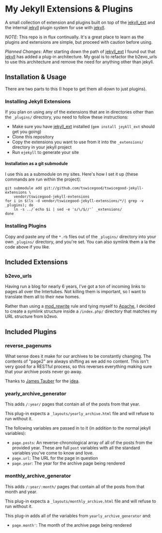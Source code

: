 My Jekyll Extensions & Plugins
==============================

A small collection of extension and plugins built on top of the [jekyll_ext][]
and the internal [jekyll][] plugin system for use with [jekyll][].

*NOTE*: This repo is in flux continually.  It's a great place to learn as the
plugins and extensions are simple, but proceed with caution before using.

*Planned Changes*: After starting down the path of [jekyll_ext][] I found out
that [jekyll][] has added a plug-in architecture.  My goal is to refactor the
b2evo_urls to use this architecture and remove the need for anything other than
jekyll.

Installation & Usage
--------------------
There are two parts to this (I hope to get them all down to just plugins).

### Installing Jekyll Extensions
If you plan on using any of the extensions that are in directories other than
the `_plugins/` directory, you need to follow these instructions:

* Make sure you have [jekyll_ext][] installed (`gem install jeykll_ext` should
get you going)
* Clone this repository
* Copy the extensions you want to use from it into the `_extensions/` directory
in your jekyll project
* Run `ejekyll` to generate your site

#### Installation as a git submodule

I use this as a submodule on my sites.  Here's how I set it up (these commands
are run within the project):

    git submodule add git://github.com/tswicegood/tswicegood-jekyll-extensions \
        vendor/tswicegood-jekyll-extensions
    for i in $(ls -d vendor/tswicegood-jekyll-extensions/*/| grep -v _plugins); do
        ln -s ../`echo $i | sed -e 's/\/$//'` _extensions/
    done

### Installing Plugins
Copy and paste any of the `*.rb` files out of the `_plugins/` directory into
your own `_plugins/` directory, and you're set.  You can also symlink them a la
the code above if you like.

Included Extensions
-------------------

### b2evo_urls

Having run a blog for nearly 6 years, I've got a ton of incoming links to pages
all over the Intertubes.  Not killing them is important, so I want to translate
them all to their new homes.

Rather than using a [mod_rewrite][] rule and tying myself to [Apache][], I
decided to create a symlink structure inside a `/index.php/` directory that
matches my URL structure from b2evo.


Included Plugins
----------------

### reverse_pagenums

What sense does it make for our archives to be constantly changing.  The
contents of "page2" are always shifting as we add no content.  This isn't very
good for a RESTful process, so this reverses everything making sure that your
archive posts never go away.

Thanks to [James Tauber][] for the [idea][restful tweet].


### yearly_archive_generator

This adds `/:year/` pages that contain all of the posts from that year.

This plug-in expects a `_layouts/yearly_archive.html` file and will refuse to run
without it.

The following variables are passed in to it (in addition to the normal jekyll
variables):

* `page.posts`: An reverse-chronological array of all of the posts from the
  provided year.  These are full `post` variables with all the standard
  variables you've come to know and love.
* `page.url`: The URL for the page in question
* `page.year`: The year for the archive page being rendered


### monthly_archive_generator

This adds `/:year/:month/` pages that contain all of the posts from that month
and year.

This plug-in expects a `_layouts/monthly_archive.html` file and will refuse to
run without it.

This plug-in adds all of the variables from `yearly_archive_generator` and:

* `page.month'`: The month of the archive page being rendered


[jekyll_ext]: http://github.com/rfelix/jekyll_ext 
[jekyll]: http://github.com/mojombo/jekyll
[mod_rewrite]: http://httpd.apache.org/docs/2.2/mod/mod_rewrite.html
[Apache]: http://httpd.apache.org/
[James Tauber]: http://jtauber.com/
[restful tweet]: http://twitter.com/jtauber/status/19367584939
